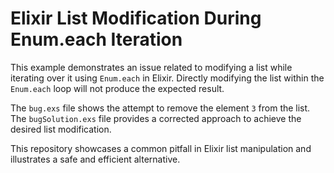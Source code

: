 # Elixir List Modification During Enum.each Iteration

This example demonstrates an issue related to modifying a list while iterating over it using `Enum.each` in Elixir.  Directly modifying the list within the `Enum.each` loop will not produce the expected result.

The `bug.exs` file shows the attempt to remove the element `3` from the list.  The `bugSolution.exs` file provides a corrected approach to achieve the desired list modification.

This repository showcases a common pitfall in Elixir list manipulation and illustrates a safe and efficient alternative.